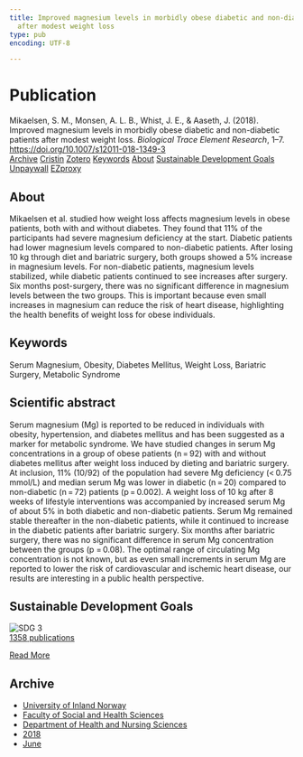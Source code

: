 ```yaml
---
title: Improved magnesium levels in morbidly obese diabetic and non-diabetic patients
  after modest weight loss
type: pub
encoding: UTF-8

---
```

<h1>Publication</h1>
<article id="csl-bib-container-AAT3M9UI" class="csl-bib-container">
  <div class="csl-bib-body"> <div class="csl-entry">Mikaelsen, S. M., Monsen, A. L. B., Whist, J. E., &#38; Aaseth, J. (2018). Improved magnesium levels in morbidly obese diabetic and non-diabetic patients after modest weight loss. <i>Biological Trace Element Research</i>, 1–7. <a href="https://doi.org/10.1007/s12011-018-1349-3">https://doi.org/10.1007/s12011-018-1349-3</a></div> </div>
  <div class="csl-bib-buttons">
    <a href="#taxonomy-article-AAT3M9UI" alt="archive" class="csl-bib-button">Archive</a>
    <a href="https://app.cristin.no/results/show.jsf?id=1590158" alt="Cristin" class="csl-bib-button">Cristin</a>
    <a href="http://zotero.org/groups/5881554/items/AAT3M9UI" alt="Zotero" class="csl-bib-button">Zotero</a>
    <a href="#keywords-article-AAT3M9UI" alt="keywords" class="csl-bib-button">Keywords</a>
    <a href="#about-article-AAT3M9UI" alt="about_pub" class="csl-bib-button">About</a>
    <a href="#sdg-article-AAT3M9UI" alt="sdg" class="csl-bib-button">Sustainable Development Goals</a>
    <a href="https://doi.org/10.1007/s12011-018-1349-3" alt="Unpaywall" class="csl-bib-button">Unpaywall</a>
    <a href="https://doi.org/10.1007/s12011-018-1349-3" alt="EZproxy" class="csl-bib-button">EZproxy</a>
  </div>
  <div id="csl-bib-meta-container-AAT3M9UI"></div>
</article>
<div id="csl-bib-meta-AAT3M9UI" class="csl-bib-meta">
  <article id="about-article-AAT3M9UI" class="about_pub-article">
    <h1>About</h1>
    Mikaelsen et al. studied how weight loss affects magnesium levels in obese patients, both with and without diabetes. They found that 11% of the participants had severe magnesium deficiency at the start. Diabetic patients had lower magnesium levels compared to non-diabetic patients. After losing 10 kg through diet and bariatric surgery, both groups showed a 5% increase in magnesium levels. For non-diabetic patients, magnesium levels stabilized, while diabetic patients continued to see increases after surgery. Six months post-surgery, there was no significant difference in magnesium levels between the two groups. This is important because even small increases in magnesium can reduce the risk of heart disease, highlighting the health benefits of weight loss for obese individuals.
  </article>
  <article id="keywords-article-AAT3M9UI" class="keywords-article">
    <h1>Keywords</h1>
    Serum Magnesium, Obesity, Diabetes Mellitus, Weight Loss, Bariatric Surgery, Metabolic Syndrome
  </article>
  <article id="abstract-article-AAT3M9UI" class="abstract-article">
    <h1>Scientific abstract</h1>
    Serum magnesium (Mg) is reported to be reduced in individuals with obesity, hypertension, and diabetes mellitus and has been suggested as a marker for metabolic syndrome. We have studied changes in serum Mg concentrations in a group of obese patients (n = 92) with and without diabetes mellitus after weight loss induced by dieting and bariatric surgery. At inclusion, 11% (10/92) of the population had severe Mg deficiency (< 0.75 mmol/L) and median serum Mg was lower in diabetic (n = 20) compared to non-diabetic (n = 72) patients (p = 0.002). A weight loss of 10 kg after 8 weeks of lifestyle interventions was accompanied by increased serum Mg of about 5% in both diabetic and non-diabetic patients. Serum Mg remained stable thereafter in the non-diabetic patients, while it continued to increase in the diabetic patients after bariatric surgery. Six months after bariatric surgery, there was no significant difference in serum Mg concentration between the groups (p = 0.08). The optimal range of circulating Mg concentration is not known, but as even small increments in serum Mg are reported to lower the risk of cardiovascular and ischemic heart disease, our results are interesting in a public health perspective.
  </article>
  <article id="sdg-article-AAT3M9UI" class="sdg-article">
    <h1>Sustainable Development Goals</h1>
    <div class="sdg-container"><div id="sdg3" class="sdg">
        <img src="{{< params subfolder >}}images/sdg/sdg03_en.png" class="image" alt="SDG 3">
        <div class="sdg-overlay">
          <a href="/en/archive/?key=?sdg=3#archive" class="sdg-publication-count"><span>1358</span> publications</a>
          <p><a href="https://sdgs.un.org/goals/goal3" class="sdg-read-more">Read More</a></p>
        </div>
      </div></div>
  </article>
  <article id="taxonomy-article-AAT3M9UI" class="taxonomy-article">
    <h1>Archive</h1>
    <ul>
      <li>
        <a href="/en/archive/?key=3DCRN523">University of Inland Norway</a>
      </li>
      <li>
        <a href="/en/archive/?key=IDKFS3MX">Faculty of Social and Health Sciences</a>
      </li>
      <li>
        <a href="/en/archive/?key=GTV4ECMZ">Department of Health and Nursing Sciences</a>
      </li>
      <li>
        <a href="/en/archive/?key=676HMQBA">2018</a>
      </li>
      <li>
        <a href="/en/archive/?key=76T7GKV6">June</a>
      </li>
    </ul>
  </article>
</div>
